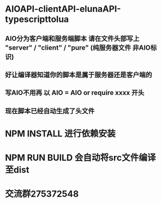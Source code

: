 # AIOAPI-clientAPI-elunaAPI-typescripttolua
## AIO分为客户端和服务端脚本  请在文件头部写上 "server" / "client" / "pure" (纯服务器文件 非AIO标识)
## 好让编译器知道你的脚本是属于服务器还是客户端的
## 写AIO不用再 以  AIO = AIO or require xxxx 开头
## 现在脚本已经自动生成了头文件
# NPM INSTALL 进行依赖安装
# NPM RUN BUILD 会自动将src文件编译至dist
# 交流群275372548
